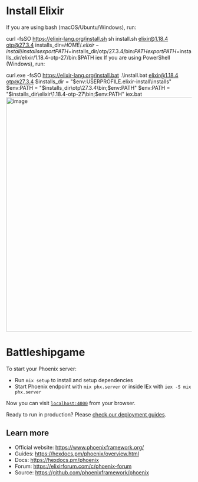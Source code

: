 # Install Elixir
If you are using bash (macOS/Ubuntu/Windows), run:

curl -fsSO https://elixir-lang.org/install.sh
sh install.sh elixir@1.18.4 otp@27.3.4
installs_dir=$HOME/.elixir-install/installs
export PATH=$installs_dir/otp/27.3.4/bin:$PATH
export PATH=$installs_dir/elixir/1.18.4-otp-27/bin:$PATH
iex
If you are using PowerShell (Windows), run:

curl.exe -fsSO https://elixir-lang.org/install.bat
.\install.bat elixir@1.18.4 otp@27.3.4
$installs_dir = "$env:USERPROFILE\.elixir-install\installs"
$env:PATH = "$installs_dir\otp\27.3.4\bin;$env:PATH"
$env:PATH = "$installs_dir\elixir\1.18.4-otp-27\bin;$env:PATH"
iex.bat
<img width="1102" height="635" alt="image" src="https://github.com/user-attachments/assets/c30ff55b-9789-444a-89ae-52a4e1f64cd7" />
  
# Battleshipgame

To start your Phoenix server:

* Run `mix setup` to install and setup dependencies
* Start Phoenix endpoint with `mix phx.server` or inside IEx with `iex -S mix phx.server`

Now you can visit [`localhost:4000`](http://localhost:4000) from your browser.

Ready to run in production? Please [check our deployment guides](https://hexdocs.pm/phoenix/deployment.html).

## Learn more

* Official website: https://www.phoenixframework.org/
* Guides: https://hexdocs.pm/phoenix/overview.html
* Docs: https://hexdocs.pm/phoenix
* Forum: https://elixirforum.com/c/phoenix-forum
* Source: https://github.com/phoenixframework/phoenix
